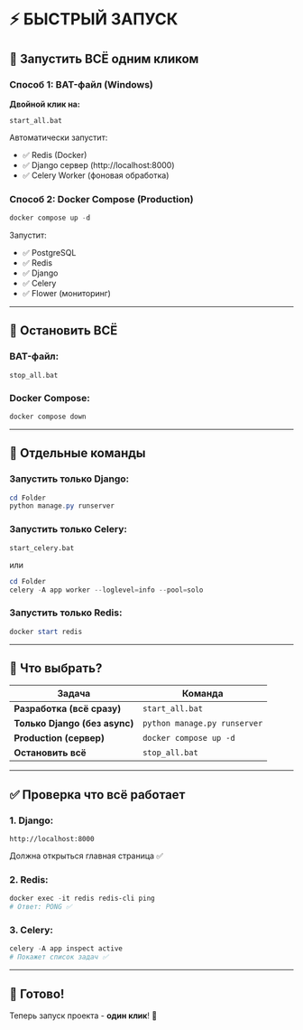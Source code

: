 # ⚡ БЫСТРЫЙ ЗАПУСК

## 🚀 Запустить ВСЁ одним кликом

### Способ 1: BAT-файл (Windows)

**Двойной клик на:**
```
start_all.bat
```

Автоматически запустит:
- ✅ Redis (Docker)
- ✅ Django сервер (http://localhost:8000)
- ✅ Celery Worker (фоновая обработка)

### Способ 2: Docker Compose (Production)

```powershell
docker compose up -d
```

Запустит:
- ✅ PostgreSQL
- ✅ Redis
- ✅ Django
- ✅ Celery
- ✅ Flower (мониторинг)

---

## 🛑 Остановить ВСЁ

### BAT-файл:
```
stop_all.bat
```

### Docker Compose:
```powershell
docker compose down
```

---

## 📝 Отдельные команды

### Запустить только Django:
```powershell
cd Folder
python manage.py runserver
```

### Запустить только Celery:
```
start_celery.bat
```
или
```powershell
cd Folder
celery -A app worker --loglevel=info --pool=solo
```

### Запустить только Redis:
```powershell
docker start redis
```

---

## 🎯 Что выбрать?

| Задача | Команда |
|--------|---------|
| **Разработка (всё сразу)** | `start_all.bat` |
| **Только Django (без async)** | `python manage.py runserver` |
| **Production (сервер)** | `docker compose up -d` |
| **Остановить всё** | `stop_all.bat` |

---

## ✅ Проверка что всё работает

### 1. Django:
```
http://localhost:8000
```
Должна открыться главная страница ✅

### 2. Redis:
```powershell
docker exec -it redis redis-cli ping
# Ответ: PONG ✅
```

### 3. Celery:
```powershell
celery -A app inspect active
# Покажет список задач ✅
```

---

## 🎉 Готово!

Теперь запуск проекта - **один клик**! 🚀
